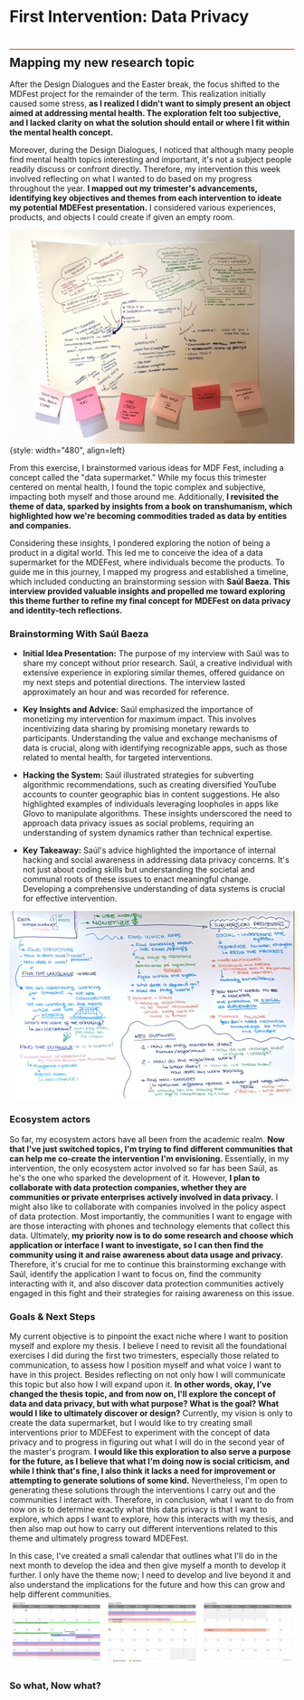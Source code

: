 # First Intervention: Data Privacy
<div style="height:2px; background-color: #E17858; margin-top: 40px; margin-bottom: -20px;"></div>

## Mapping my new research topic
After the Design Dialogues and the Easter break, the focus shifted to the MDFest project for the remainder of the term. This realization initially caused some stress, **as I realized I didn't want to simply present an object aimed at addressing mental health. The exploration felt too subjective, and I lacked clarity on what the solution should entail or where I fit within the mental health concept.**

Moreover, during the Design Dialogues, I noticed that although many people find mental health topics interesting and important, it's not a subject people readily discuss or confront directly. Therefore, my intervention this week involved reflecting on what I wanted to do based on my progress throughout the year. **I mapped out my trimester's advancements, identifying key objectives and themes from each intervention to ideate my potential MDEFest presentation.** I considered various experiences, products, and objects I could create if given an empty room.

![](../../images/term3/DesginStudio/IMG_3577.JPEG){style: width="480", align=left}

From this exercise, I brainstormed various ideas for MDF Fest, including a concept called the "data supermarket." While my focus this trimester centered on mental health, I found the topic complex and subjective, impacting both myself and those around me. Additionally, **I revisited the theme of data, sparked by insights from a book on transhumanism, which highlighted how we're becoming commodities traded as data by entities and companies.**

Considering these insights, I pondered exploring the notion of being a product in a digital world. This led me to conceive the idea of a data supermarket for the MDEFest, where individuals become the products. To guide me in this journey, I mapped my progress and established a timeline, which included conducting an brainstorming session with **Saúl Baeza. This interview provided valuable insights and propelled me toward exploring this theme further to refine my final concept for MDEFest on data privacy and identity-tech reflections.**


### Brainstorming With Saúl Baeza
- **Initial Idea Presentation:** The purpose of my interview with Saúl was to share my concept without prior research. Saúl, a creative individual with extensive experience in exploring similar themes, offered guidance on my next steps and potential directions. The interview lasted approximately an hour and was recorded for reference.

- **Key Insights and Advice:** Saúl emphasized the importance of monetizing my intervention for maximum impact. This involves incentivizing data sharing by promising monetary rewards to participants. Understanding the value and exchange mechanisms of data is crucial, along with identifying recognizable apps, such as those related to mental health, for targeted interventions.

- **Hacking the System:** Saúl illustrated strategies for subverting algorithmic recommendations, such as creating diversified YouTube accounts to counter geographic bias in content suggestions. He also highlighted examples of individuals leveraging loopholes in apps like Glovo to manipulate algorithms. These insights underscored the need to approach data privacy issues as social problems, requiring an understanding of system dynamics rather than technical expertise.

- **Key Takeaway:** Saúl's advice highlighted the importance of internal hacking and social awareness in addressing data privacy concerns. It's not just about coding skills but understanding the societal and communal roots of these issues to enact meaningful change. Developing a comprehensive understanding of data systems is crucial for effective intervention.

![](../../images/term3/DesginStudio/Saul.jpg)

### Ecosystem actors
So far, my ecosystem actors have all been from the academic realm. **Now that I've just switched topics, I'm trying to find different communities that can help me co-create the intervention I'm envisioning.** Essentially, in my intervention, the only ecosystem actor involved so far has been Saúl, as he's the one who sparked the development of it. However, **I plan to collaborate with data protection companies, whether they are communities or private enterprises actively involved in data privacy.** I might also like to collaborate with companies involved in the policy aspect of data protection. Most importantly, the communities I want to engage with are those interacting with phones and technology elements that collect this data. Ultimately, **my priority now is to do some research and choose which application or interface I want to investigate, so I can then find the community using it and raise awareness about data usage and privacy.** Therefore, it's crucial for me to continue this brainstorming exchange with Saúl, identify the application I want to focus on, find the community interacting with it, and also discover data protection communities actively engaged in this fight and their strategies for raising awareness on this issue.


### Goals & Next Steps
My current objective is to pinpoint the exact niche where I want to position myself and explore my thesis. I believe I need to revisit all the foundational exercises I did during the first two trimesters, especially those related to communication, to assess how I position myself and what voice I want to have in this project. 
Besides reflecting on not only how I will communicate this topic but also how I will expand upon it. **In other words, okay, I've changed the thesis topic, and from now on, I'll explore the concept of data and data privacy, but with what purpose? What is the goal? What would I like to ultimately discover or design?** Currently, my vision is only to create the data supermarket, but I would like to try creating small interventions prior to MDEFest to experiment with the concept of data privacy and to progress in figuring out what I will do in the second year of the master's program. 
**I would like this exploration to also serve a purpose for the future, as I believe that what I'm doing now is social criticism, and while I think that's fine, I also think it lacks a need for improvement or attempting to generate solutions of some kind.** Nevertheless, I'm open to generating these solutions through the interventions I carry out and the communities I interact with. Therefore, in conclusion, what I want to do from now on is to determine exactly what this data privacy is that I want to explore, which apps I want to explore, how this interacts with my thesis, and then also map out how to carry out different interventions related to this theme and ultimately progress toward MDEFest. 

In this case, I've created a small calendar that outlines what I'll do in the next month to develop the idea and then give myself a month to develop it further. I only have the theme now; I need to develop and live beyond it and also understand the implications for the future and how this can grow and help different communities.
![](../../images/term3/DesginStudio/Calendar.png)

### So what, Now what?
